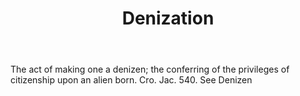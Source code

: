 ---
title: Denization
letter: D
permalink: "/definitions/bld-denization.html"
body: The act of making one a denizen; the conferring of the privileges of citizenship
  upon an alien born. Cro. Jac. 540. See Denizen
published_at: '2018-07-07'
source: Black's Law Dictionary 2nd Ed (1910)
layout: post
---
